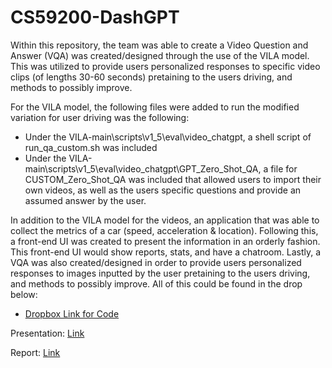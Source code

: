 # CS59200-DashGPT
Within this repository, the team was able to create a Video Question and Answer (VQA) was created/designed through the use of the VILA model. This was utilized to provide users personalized responses to specific video clips (of lengths 30-60 seconds) pretaining to the users driving, and methods to possibly improve. 

For the VILA model, the following files were added to run the modified variation for user driving was the following:
- Under the VILA-main\scripts\v1_5\eval\video_chatgpt, a shell script of run_qa_custom.sh was included
- Under the VILA-main\scripts\v1_5\eval\video_chatgpt\GPT_Zero_Shot_QA, a file for CUSTOM_Zero_Shot_QA was included that allowed users to import their own videos, as well as the users specific questions and provide an assumed answer by the user.

In addition to the VILA model for the videos, an application that was able to collect the metrics of a car (speed, acceleration & location). Following this, a front-end UI was created to present the information in an orderly fashion. This front-end UI would show reports, stats, and have a chatroom. Lastly, a VQA was also created/designed in order to provide users personalized responses to images inputted by the user pretaining to the users driving, and methods to possibly improve. All of this could be found in the drop below:
- [Dropbox Link for Code](https://app.box.com/s/1xsiqhm0h8o9p1y6pygb81i2ajqthk5v)

Presentation: [Link](https://app.box.com/s/ratxm8n65r9kxjzblv6qros06hprb1x5)

Report: [Link](https://www.overleaf.com/read/wpshqxjzqcnj#e83a0f)
